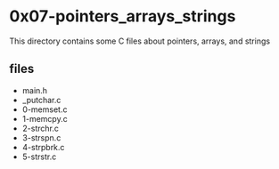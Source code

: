 # 0x07-pointers_arrays_strings

This directory contains some C files about pointers, arrays, and strings

## files

* main.h
* \_putchar.c
* 0-memset.c
* 1-memcpy.c
* 2-strchr.c
* 3-strspn.c
* 4-strpbrk.c
* 5-strstr.c

